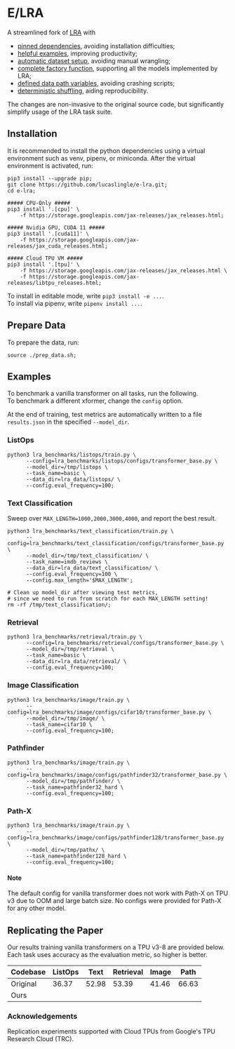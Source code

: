 # E/LRA

A streamlined fork of [LRA](https://github.com/google-research/long-range-arena/) with

- [pinned dependencies](https://github.com/lucaslingle/e-lra/blob/main/setup.py#L19-L48), avoiding installation difficulties; 
- [helpful examples](https://github.com/lucaslingle/e-lra/tree/main?tab=readme-ov-file#usage), improving productivity;
- [automatic dataset setup](https://github.com/lucaslingle/e-lra/blob/main/prep_data.sh), avoiding manual wrangling;
- [complete factory function](https://github.com/lucaslingle/e-lra/blob/main/lra_benchmarks/utils/train_utils.py#L35-L128), supporting all the models implemented by LRA;
- [defined data path variables](https://github.com/lucaslingle/e-lra/blob/main/lra_benchmarks/image/input_pipeline.py#L21), avoiding crashing scripts;
- [deterministic shuffling](https://github.com/lucaslingle/e-lra/blob/main/lra_benchmarks/image/input_pipeline.py#L52-59), aiding reproducibility. 

The changes are non-invasive to the original source code, but significantly simplify usage of the LRA task suite. 

## Installation

It is recommended to install the python dependencies using a virtual environment such as venv, pipenv, or miniconda.
After the virtual environment is activated, run: 
```
pip3 install --upgrade pip;
git clone https://github.com/lucaslingle/e-lra.git;
cd e-lra;

##### CPU-Only #####
pip3 install '.[cpu]' \
    -f https://storage.googleapis.com/jax-releases/jax_releases.html;
    
##### Nvidia GPU, CUDA 11 #####
pip3 install '.[cuda11]' \
    -f https://storage.googleapis.com/jax-releases/jax_cuda_releases.html;

##### Cloud TPU VM #####
pip3 install '.[tpu]' \
    -f https://storage.googleapis.com/jax-releases/jax_releases.html \
    -f https://storage.googleapis.com/jax-releases/libtpu_releases.html;
```
To install in editable mode, write ```pip3 install -e ...```.  
To install via pipenv, write ```pipenv install ...```. 

## Prepare Data

To prepare the data, run:
```
source ./prep_data.sh;
```

## Examples

To benchmark a vanilla transformer on all tasks, run the following.  
To benchmark a different xformer, change the ```config``` option. 

At the end of training, test metrics are automatically written to a file ```results.json``` in the specified ```--model_dir```. 

### ListOps
```
python3 lra_benchmarks/listops/train.py \
      --config=lra_benchmarks/listops/configs/transformer_base.py \
      --model_dir=/tmp/listops \
      --task_name=basic \
      --data_dir=lra_data/listops/ \
      --config.eval_frequency=100;
```

### Text Classification
Sweep over ```MAX_LENGTH=1000,2000,3000,4000```, and report the best result.
```
python3 lra_benchmarks/text_classification/train.py \
      --config=lra_benchmarks/text_classification/configs/transformer_base.py \
      --model_dir=/tmp/text_classification/ \
      --task_name=imdb_reviews \
      --data_dir=lra_data/text_classification/ \
      --config.eval_frequency=100 \
      --config.max_length='$MAX_LENGTH';

# Clean up model_dir after viewing test metrics,
# since we need to run from scratch for each MAX_LENGTH setting!
rm -rf /tmp/text_classification/;
```

### Retrieval
```
python3 lra_benchmarks/retrieval/train.py \
      --config=lra_benchmarks/retrieval/configs/transformer_base.py \
      --model_dir=/tmp/retrieval \
      --task_name=basic \
      --data_dir=lra_data/retrieval/ \
      --config.eval_frequency=100;
```

### Image Classification
```
python3 lra_benchmarks/image/train.py \
      --config=lra_benchmarks/image/configs/cifar10/transformer_base.py \
      --model_dir=/tmp/image/ \
      --task_name=cifar10 \
      --config.eval_frequency=100;
```

### Pathfinder
```
python3 lra_benchmarks/image/train.py \
      --config=lra_benchmarks/image/configs/pathfinder32/transformer_base.py \
      --model_dir=/tmp/pathfinder/ \
      --task_name=pathfinder32_hard \
      --config.eval_frequency=100;
```

### Path-X
```
python3 lra_benchmarks/image/train.py \
      --config=lra_benchmarks/image/configs/pathfinder128/transformer_base.py \
      --model_dir=/tmp/pathx/ \
      --task_name=pathfinder128_hard \
      --config.eval_frequency=100;
```

#### Note
The default config for vanilla transformer does not work with Path-X on TPU v3 due to OOM and large batch size. No configs were provided for Path-X for any other model.

## Replicating the Paper

Our results training vanilla transformers on a TPU v3-8 are provided below.  
Each task uses accuracy as the evaluation metric, so higher is better. 

| Codebase | ListOps | Text      | Retrieval | Image | Path  | 
|----------| --------| --------- | --------- |-------|-------| 
| Original | 36.37   | 52.98     | 53.39     | 41.46 | 66.63 | 
| Ours     |         |           |           |       |       |


### Acknowledgements

Replication experiments supported with Cloud TPUs from Google's TPU Research Cloud (TRC).
